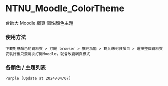 # NTNU_Moodle_ColorTheme
台師大 Moodle 網頁 個性顏色主題

### 使用方法
```
下載對應顏色的資料夾 > 打開 browser > 擴充功能 > 載入未封裝項目 > 選擇整個資料夾
安裝好後只要每次打開Moodle，就會改變網頁樣式
```
### 各顏色 / 主題列表
```
Purple [Update at 2024/04/07]
```


